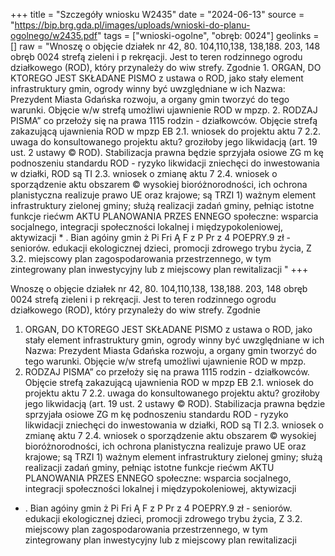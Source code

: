 +++
title = "Szczegóły wniosku W2435"
date = "2024-06-13"
source = "https://bip.brg.gda.pl/images/uploads/wnioski-do-planu-ogolnego/w2435.pdf"
tags = ["wnioski-ogolne", "obręb: 0024"]
geolinks = []
raw = "Wnoszę o objęcie działek nr 42, 80. 104,110,138, 138,188. 203, 148 obręb 0024 strefą zieleni i p rekręacji. Jest to teren rodzinnego ogrodu działkowego (ROD), który przynależy do wiw strefy. Zgodnie 1. ORGAN, DO KTOREGO JEST SKŁADANE PISMO z ustawa o ROD, jako stały element infrastruktury gmin, ogrody winny być uwzględniane w ich Nazwa: Prezydent Miasta Gdańska rozwoju, a organy gmin tworzyć do tego warunki. Objęcie w/w strefą umożliwi ujawnienie ROD w mpzp. 2. RODZAJ PISMA” co przełoży się na prawa 1115 rodzin - działkowców. Objęcie strefą zakazującą ujawnienia ROD w mpzp EB 2.1. wniosek do projektu aktu 7 2.2. uwaga do konsultowanego projektu aktu? groziłoby jego likwidacją (art. 19 ust. 2 ustawy © ROD). Stabilizacja prawna będzie sprzyjała osiowe ZG m kę podnoszeniu standardu ROD - ryzyko likwidacji zniechęci do inwestowania w działki, ROD są TI 2.3. wniosek o zmianę aktu 7 2.4. wniosek o sporządzenie aktu obszarem © wysokiej bioróżnorodności, ich ochrona planistyczna realizuje prawo UE oraz krajowe; są TRZI 1) ważnym element infrastruktury zielonej gminy; służą realizacji zadań gminy, pełniąc istotne funkcje riećwm AKTU PLANOWANIA PRZES ENNEGO społeczne: wsparcia socjalnego, integracji społeczności lokalnej i międzypokoleniowej, aktywizacji * . Bian agóiny gmin ż Pi Fri Ą F z P Pr z 4 POEPRY.9 zł - seniorów. edukacji ekologicznej dzieci, promocji zdrowego trybu życia, Z 3.2. miejscowy plan zagospodarowania przestrzennego, w tym zintegrowany plan inwestycyjny lub z miejscowy plan rewitalizacji "
+++

Wnoszę o objęcie działek nr 42, 80. 104,110,138, 138,188. 203, 148 obręb 0024 strefą zieleni i
p rekręacji. Jest to teren rodzinnego ogrodu działkowego (ROD), który przynależy do wiw strefy. Zgodnie
1. ORGAN, DO KTOREGO JEST SKŁADANE PISMO z ustawa o ROD, jako stały element infrastruktury gmin, ogrody winny być uwzględniane w ich
Nazwa: Prezydent Miasta Gdańska rozwoju, a organy gmin tworzyć do tego warunki. Objęcie w/w strefą umożliwi ujawnienie ROD w mpzp.
2. RODZAJ PISMA” co przełoży się na prawa 1115 rodzin - działkowców. Objęcie strefą zakazującą ujawnienia ROD w mpzp
EB 2.1. wniosek do projektu aktu 7 2.2. uwaga do konsultowanego projektu aktu? groziłoby jego likwidacją (art. 19 ust. 2 ustawy © ROD). Stabilizacja prawna będzie sprzyjała
osiowe ZG m kę podnoszeniu standardu ROD - ryzyko likwidacji zniechęci do inwestowania w działki, ROD są
TI 2.3. wniosek o zmianę aktu 7 2.4. wniosek o sporządzenie aktu obszarem © wysokiej bioróżnorodności, ich ochrona planistyczna realizuje prawo UE oraz krajowe; są
TRZI 1) ważnym element infrastruktury zielonej gminy; służą realizacji zadań gminy, pełniąc istotne funkcje
riećwm AKTU PLANOWANIA PRZES ENNEGO społeczne: wsparcia socjalnego, integracji społeczności lokalnej i międzypokoleniowej, aktywizacji
* . Bian agóiny gmin ż Pi Fri Ą F z P Pr z 4
POEPRY.9 zł - seniorów. edukacji ekologicznej dzieci, promocji zdrowego trybu życia,
Z 3.2. miejscowy plan zagospodarowania przestrzennego, w tym zintegrowany plan inwestycyjny lub z
miejscowy plan rewitalizacji 


